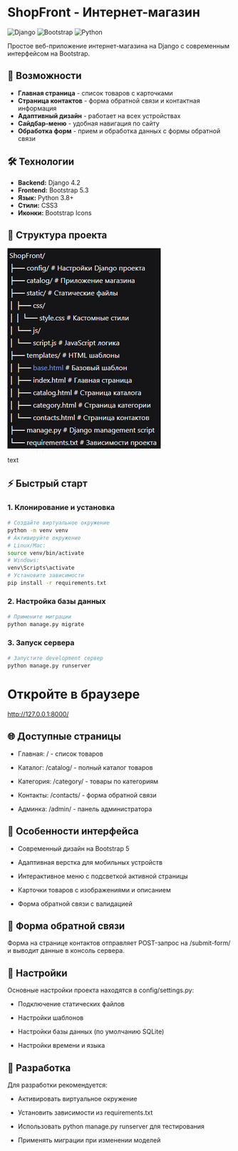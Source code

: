 # ShopFront - Интернет-магазин

![Django](https://img.shields.io/badge/Django-4.2-green.svg)
![Bootstrap](https://img.shields.io/badge/Bootstrap-5.3-blue.svg)
![Python](https://img.shields.io/badge/Python-3.8%2B-yellow.svg)

Простое веб-приложение интернет-магазина на Django с современным интерфейсом на Bootstrap.

## 🚀 Возможности

- **Главная страница** - список товаров с карточками
- **Страница контактов** - форма обратной связи и контактная информация
- **Адаптивный дизайн** - работает на всех устройствах
- **Сайдбар-меню** - удобная навигация по сайту
- **Обработка форм** - прием и обработка данных с формы обратной связи

## 🛠️ Технологии

- **Backend:** Django 4.2
- **Frontend:** Bootstrap 5.3
- **Язык:** Python 3.8+
- **Стили:** CSS3
- **Иконки:** Bootstrap Icons

## 📁 Структура проекта
![img.png](img.png)

text

## ⚡ Быстрый старт

### 1. Клонирование и установка

```bash
# Создайте виртуальное окружение
python -m venv venv
# Активируйте окружение
# Linux/Mac:
source venv/bin/activate
# Windows:
venv\Scripts\activate
# Установите зависимости
pip install -r requirements.txt
```
### 2. Настройка базы данных
```bash
# Примените миграции
python manage.py migrate
```
### 3. Запуск сервера
```bash
# Запустите development сервер
python manage.py runserver
```

# Откройте в браузере
http://127.0.0.1:8000/
## 🌐 Доступные страницы
- Главная: / - список товаров

- Каталог: /catalog/ - полный каталог товаров

- Категория: /category/ - товары по категориям

- Контакты: /contacts/ - форма обратной связи

- Админка: /admin/ - панель администратора

## 🎨 Особенности интерфейса
- Современный дизайн на Bootstrap 5

- Адаптивная верстка для мобильных устройств

- Интерактивное меню с подсветкой активной страницы

- Карточки товаров с изображениями и описанием

- Форма обратной связи с валидацией

## 📝 Форма обратной связи
Форма на странице контактов отправляет POST-запрос на /submit-form/ и выводит данные в консоль сервера.

## 🔧 Настройки
Основные настройки проекта находятся в config/settings.py:
 
- Подключение статических файлов

- Настройки шаблонов

- Настройки базы данных (по умолчанию SQLite)

- Настройки времени и языка

## 🤝 Разработка
Для разработки рекомендуется:

- Активировать виртуальное окружение

- Установить зависимости из requirements.txt

- Использовать python manage.py runserver для тестирования

- Применять миграции при изменении моделей